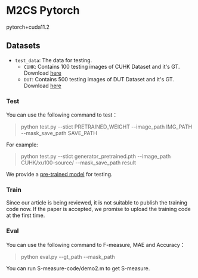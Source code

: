 # M2CS Pytorch
pytorch+cuda11.2

## Datasets
- `test_data`: The data for testing.
  - `CUHK`: Contains 100 testing images of CUHK Dataset and it's GT. Download [here](https://github.com/jerysaw/M2CS/releases/download/model/CUHK.rar)
  - `DUT`: Contains 500 testing images of DUT Dataset and it's GT. Download [here](https://github.com/jerysaw/M2CS/releases/download/model/DUT.rar)

### Test
You can use the following command to test：
> python test.py --stict PRETRAINED_WEIGHT --image_path IMG_PATH --mask_save_path SAVE_PATH

For example:
> python test.py --stict generator_pretrained.pth --image_path CUHK/xu100-source/ --mask_save_path result

We provide a [pre-trained model](https://github.com/jerysaw/M2CS/releases/download/model/generator_pretrained.rar) for testing.

### Train
Since our article is being reviewed, it is not suitable to publish the training code now. If the paper is accepted, we promise to upload the training code at the first time.

### Eval
You can use the following command to F-measure, MAE and Accuracy：
> python eval.py --gt_path  <PATH TO GT> --mask_path <PATH TO PREDICT MASK>
  
You can run S-measure-code/demo2.m to get S-measure.
